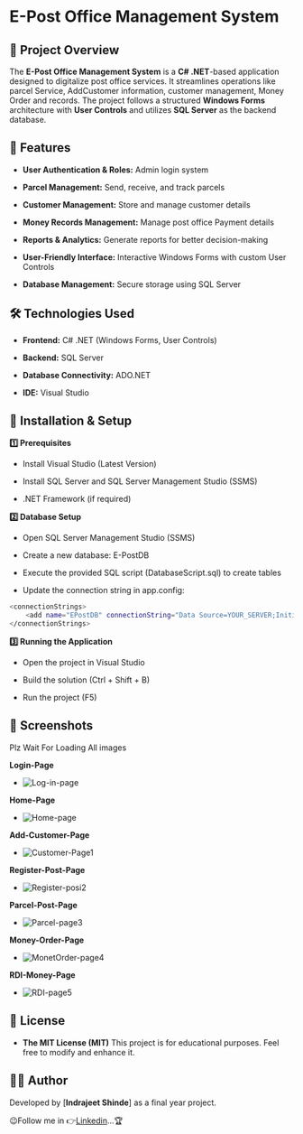 
# E-Post Office Management System

## 📌 Project Overview

The **E-Post Office Management System** is a **C# .NET**-based application designed to digitalize post office services. It streamlines operations like parcel Service, AddCustomer information, customer management, Money Order and records. The project follows a structured **Windows Forms** architecture with **User Controls** and utilizes **SQL Server** as the backend database.

## 🚀 Features

- **User Authentication & Roles:** Admin login system

- **Parcel Management:** Send, receive, and track parcels

- **Customer Management:** Store and manage customer details

- **Money Records Management:** Manage post office Payment details

- **Reports & Analytics:** Generate reports for better decision-making

- **User-Friendly Interface:** Interactive Windows Forms with custom User Controls

- **Database Management:** Secure storage using SQL Server

## 🛠️ Technologies Used

- **Frontend:** C# .NET (Windows Forms, User Controls)

- **Backend:** SQL Server

- **Database Connectivity:** ADO.NET

- **IDE:** Visual Studio

## 🔧 Installation & Setup

**1️⃣ Prerequisites**

- Install Visual Studio (Latest Version)

- Install SQL Server and SQL Server Management Studio (SSMS)

- .NET Framework (if required)

 **2️⃣ Database Setup**

- Open SQL Server Management Studio (SSMS)

- Create a new database: E-PostDB

- Execute the provided SQL script (DatabaseScript.sql) to create tables

- Update the connection string in app.config:
```sh
<connectionStrings>
    <add name="EPostDB" connectionString="Data Source=YOUR_SERVER;Initial Catalog=EPostOfficeDB;Integrated Security=True" providerName="System.Data.SqlClient" />
</connectionStrings>
```
 **3️⃣ Running the Application**

- Open the project in Visual Studio

- Build the solution (Ctrl + Shift + B)

- Run the project (F5)

## 📸 Screenshots

Plz Wait For Loading All images

**Login-Page**
- ![Log-in-page](https://github.com/user-attachments/assets/31917dfc-efbd-4f71-af17-0bbd89e59d4c)
  
**Home-Page**
- ![Home-page](https://github.com/user-attachments/assets/1d386fb1-2608-4487-ac37-d546884b22cb)

**Add-Customer-Page**
- ![Customer-Page1](https://github.com/user-attachments/assets/917a2cb9-d149-4b80-b339-8aeba89cc996)

**Register-Post-Page**
- ![Register-posi2](https://github.com/user-attachments/assets/8eb0a5e7-ca13-44de-b7ea-bb083c957081)

**Parcel-Post-Page**
- ![Parcel-page3](https://github.com/user-attachments/assets/493a7c80-7024-4e65-9197-3f6e50f2296a)

**Money-Order-Page**
- ![MonetOrder-page4](https://github.com/user-attachments/assets/ec451b7e-960b-4a73-be86-9fe55d6b341f)

**RDI-Money-Page**
- ![RDI-page5](https://github.com/user-attachments/assets/0f204d1f-414d-404d-bc39-bf217103c822)

## 📜 License

- **The MIT License (MIT)**
This project is for educational purposes. Feel free to modify and enhance it.

## 👨‍💻 Author

Developed by [**Indrajeet Shinde**] as a final year project.

😉Follow me in 👉[Linkedin](https://www.linkedin.com/in/indrajeet-webdeveloper?utm_source=share&utm_campaign=share_via&utm_content=profile&utm_medium=android_app)...🏆
